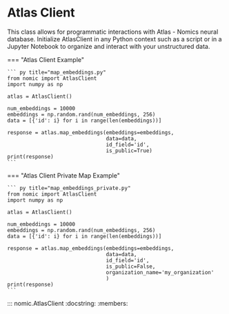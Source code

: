 # Atlas Client

This class allows for programmatic interactions with Atlas - Nomics neural database. Initialize AtlasClient in any Python context such as a script
or in a Jupyter Notebook to organize and interact with your unstructured data.

=== "Atlas Client Example"

    ``` py title="map_embeddings.py"
    from nomic import AtlasClient
    import numpy as np
    
    atlas = AtlasClient()
    
    num_embeddings = 10000
    embeddings = np.random.rand(num_embeddings, 256)
    data = [{'id': i} for i in range(len(embeddings))]
    
    response = atlas.map_embeddings(embeddings=embeddings,
                                    data=data,
                                    id_field='id',
                                    is_public=True)
    print(response)
    ```
=== "Atlas Client Private Map Example"

    ``` py title="map_embeddings_private.py"
    from nomic import AtlasClient
    import numpy as np
    
    atlas = AtlasClient()
    
    num_embeddings = 10000
    embeddings = np.random.rand(num_embeddings, 256)
    data = [{'id': i} for i in range(len(embeddings))]
    
    response = atlas.map_embeddings(embeddings=embeddings,
                                    data=data,
                                    id_field='id',
                                    is_public=False,
                                    organization_name='my_organization'
                                    )
    print(response)
    ```

::: nomic.AtlasClient
    :docstring:
    :members: